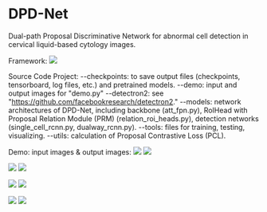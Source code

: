 # DPD-Net
Dual-path Proposal Discriminative Network for abnormal cell detection in cervical liquid-based cytology images.

Framework:
![](./demo/Fig1.png)

Source Code Project:
--checkpoints:  to save output files (checkpoints, tensorboard, log files, etc.) and pretrained models.
--demo:         input and output images for "demo.py"
--detectron2:   see "https://github.com/facebookresearch/detectron2."
--models:       network architectures of DPD-Net, including backbone (att_fpn.py), RoIHead with Proposal Relation Module (PRM) (relation_roi_heads.py), detection networks (single_cell_rcnn.py, dualway_rcnn.py).
--tools:        files for training, testing, visualizing.
--utils:        calculation of Proposal Contrastive Loss (PCL).

Demo:
input images & output images:
![](./demo/input/156_1_1_0.jpg) ![](./demo/output/156_1_1_0.jpg) 

![](./demo/input/156_1_2_0.jpg) ![](./demo/output/156_1_2_0.jpg) 

![](./demo/input/187_1_3_14.jpg) ![](./demo/output/187_1_3_14.jpg) 

![](./demo/input/709_1_38_3.jpg) ![](./demo/output/709_1_38_3.jpg) 
